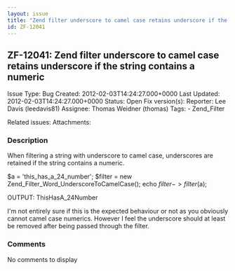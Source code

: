 ```yaml
---
layout: issue
title: "Zend filter underscore to camel case retains underscore if the string contains a numeric"
id: ZF-12041
---
```


ZF-12041: Zend filter underscore to camel case retains underscore if the string contains a numeric
--------------------------------------------------------------------------------------------------

 Issue Type: Bug Created: 2012-02-03T14:24:27.000+0000 Last Updated: 2012-02-03T14:24:27.000+0000 Status: Open Fix version(s): 
 Reporter:  Lee Davis (leedavis81)  Assignee:  Thomas Weidner (thomas)  Tags: - Zend\_Filter
 
 Related issues: 
 Attachments: 
### Description

When filtering a string with underscore to camel case, underscores are retained if the string contains a numeric.

$a = 'this\_has\_a\_24\_number'; $filter = new Zend\_Filter\_Word\_UnderscoreToCamelCase(); echo $filter->filter($a);

OUTPUT: ThisHasA\_24Number

I'm not entirely sure if this is the expected behaviour or not as you obviously cannot camel case numerics. However I feel the underscore should at least be removed after being passed through the filter.

 

 

### Comments

No comments to display